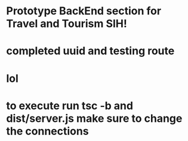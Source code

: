 # Prototype BackEnd section for Travel and Tourism SIH!
# completed uuid and testing route
# lol
# to execute run tsc -b and dist/server.js make sure to change the connections